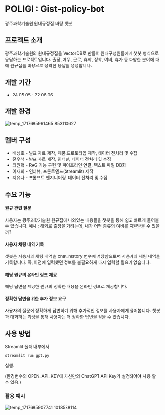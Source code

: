 # POLIGI : Gist-policy-bot
광주과학기술원 원내규정집 바탕 챗봇

## 프로젝트 소개
광주과학기술원의 원내규정집을 VectorDB로 만들어 원내구성원들에게 챗봇 형식으로 응답하는 프로젝트입니다. 출장, 재무, 근로, 휴학, 장학, 여비, 휴가 등 다양한 분야에 대해 원규집을 바탕으로 정확한 응답을 생성합니다.

## 개발 기간
* 24.05.05 - 22.06.06

## 개발 환경
![temp_1717685961465 853110627](https://github.com/jaehee831/gist-policy-bot/assets/79001832/cdf84611-959a-4116-8601-5c14166561ba)

## 멤버 구성
- 배성호 - 발표 자료 제작, 제품 프로토타입 제작, 데이터 전처리 및 수집
- 전우석 - 발표 자료 제작, 인터뷰, 데이터 전처리 및 수집
- 최원혁 - RAG 기능 구현 및 파이프라인 연결, 텍스트 파일 DB화
- 이재희 - 인터뷰, 프론트엔드(Streamlit) 제작
- 지유나 - 프롬프트 엔지니어링, 데이터 전처리 및 수집
  
## 주요 기능
#### 원규 관련 질문
사용자는 광주과학기술원 원규집에 나와있는 내용들을 챗봇을 통해 쉽고 빠르게 물어볼 수 있습니다.
예시 : 해외로 출장을 가려는데, 내가 어떤 종류의 여비를 지원받을 수 있을까?
#### 사용자 채팅 내역 기록
챗봇은 사용자의 채팅 내역을 chat_history 변수에 저장함으로써 사용자의 채팅 내역을 기록합니다. 즉, 이전에 입력했던 정보를 불필요하게 다시 입력할 필요가 없습니다.
#### 해당 원규의 온라인 링크 제공
해당 답변을 제공한 원규의 정확한 내용을 온라인 링크로 제공합니다.
#### 정확한 답변을 위한 추가 정보 요구
사용자의 질문에 정확하게 답변하기 위해 추가적인 정보를 사용자에게 물어봅니다. 챗봇과 대화하는 과정을 통해 사용자는 더 정확한 답변을 얻을 수 있습니다.
## 사용 방법
Streamlit 폴더 내부에서
```
streamlit run gpt.py
```
실행.

(환경변수의 OPEN_API_KEY에 자신만의 ChatGPT API Key가 설정되어야 사용 할 수 있음.)

### 활용 예시
![temp_1717685907741 1018538114](https://github.com/jaehee831/gist-policy-bot/assets/79001832/6a785f1c-3379-4242-92b3-53edd1310240)
